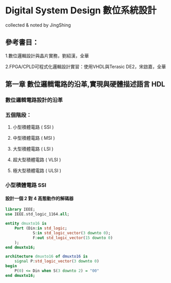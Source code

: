 # Digital System Design 數位系統設計

collected & noted by JingShing

## 參考書目：

1.數位邏輯設計與晶片實務，劉紹漢，全華

2.FPGA/CPLD可程式化邏輯設計實習：使用VHDL與Terasic DE2，宋啟嘉，全華

## 第一章 數位邏輯電路的沿革,實現與硬體描述語言 HDL

### 數位邏輯電路設計的沿革

### 五個階段：

1. 小型積體電路 ( SSI )

2. 中型積體電路 ( MSI )

3. 大型積體電路 ( LSI )

4. 超大型積體電路 ( VLSI )

5. 極大型積體電路 ( ULSI )

### 小型積體電路 SSI

#### 設計一個 2 對 4 高態動作的解碼器

```VHDL
library IEEE;
use IEEE.std_logic_1164.all;

entity dmuxto16 is
	Port (Din:in std_logic;
			S:in std_logic_vector(3 downto 0);
			F:out std_logic_vector(15 downto 0)
	);
end dmuxto16;

architecture dmuxto16 of dmuxto16 is
	signal P:std_logic_vector(3 downto 0)
begin
	P(0) <= Din when S(3 downto 2) = "00"
end dmuxto16;
```
